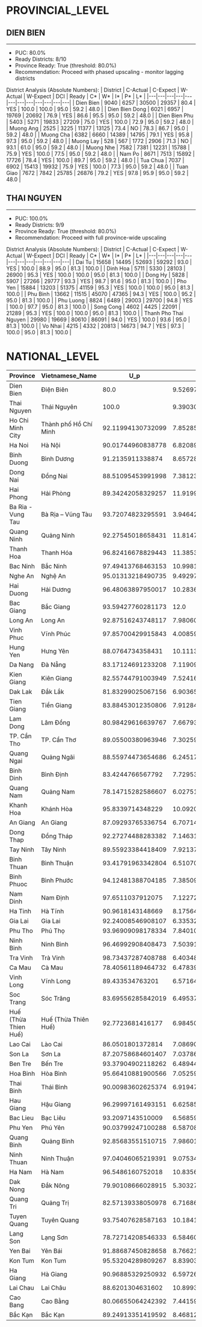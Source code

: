 # PROVINCIAL_LEVEL

## DIEN BIEN
------------------------------------------------------------
- PUC: 80.0%
- Ready Districts: 8/10
- Province Ready: True (threshold: 80.0%)
- Recommendation: Proceed with phased upscaling - monitor lagging districts

District Analysis (Absolute Numbers):
| District | C-Actual | C-Expect | W-Actual | W-Expect | DCI | Ready | C* | W* | I* | P* | L* |
|---|---|---|---|---|---|---|---|---|---|---|---|
| Dien Bien | 9040 | 6257 | 30500 | 29357 | 80.4 | YES | 100.0 | 100.0 | 95.0 | 59.2 | 48.0 |
| Dien Bien Dong | 6021 | 6957 | 19769 | 20692 | 76.9 | YES | 86.6 | 95.5 | 95.0 | 59.2 | 48.0 |
| Dien Bien Phu | 5403 | 5271 | 19833 | 27209 | 75.0 | YES | 100.0 | 72.9 | 95.0 | 59.2 | 48.0 |
| Muong Ang | 2525 | 3225 | 11377 | 13125 | 73.4 | NO | 78.3 | 86.7 | 95.0 | 59.2 | 48.0 |
| Muong Cha | 6382 | 6660 | 14389 | 14795 | 79.1 | YES | 95.8 | 97.3 | 95.0 | 59.2 | 48.0 |
| Muong Lay | 528 | 567 | 1772 | 2906 | 71.3 | NO | 93.1 | 61.0 | 95.0 | 59.2 | 48.0 |
| Muong Nhe | 7582 | 7381 | 12231 | 15788 | 75.9 | YES | 100.0 | 77.5 | 95.0 | 59.2 | 48.0 |
| Nam Po | 8671 | 7513 | 15892 | 17726 | 78.4 | YES | 100.0 | 89.7 | 95.0 | 59.2 | 48.0 |
| Tua Chua | 7037 | 6902 | 15413 | 19932 | 75.9 | YES | 100.0 | 77.3 | 95.0 | 59.2 | 48.0 |
| Tuan Giao | 7672 | 7842 | 25785 | 26876 | 79.2 | YES | 97.8 | 95.9 | 95.0 | 59.2 | 48.0 |

## THAI NGUYEN
------------------------------------------------------------
- PUC: 100.0%
- Ready Districts: 9/9
- Province Ready: True (threshold: 80.0%)
- Recommendation: Proceed with full province-wide upscaling

District Analysis (Absolute Numbers):
| District | C-Actual | C-Expect | W-Actual | W-Expect | DCI | Ready | C* | W* | I* | P* | L* |
|---|---|---|---|---|---|---|---|---|---|---|---|
| Dai Tu | 15658 | 14495 | 52693 | 59292 | 93.0 | YES | 100.0 | 88.9 | 95.0 | 81.3 | 100.0 |
| Dinh Hoa | 5711 | 5330 | 28103 | 26900 | 95.3 | YES | 100.0 | 100.0 | 95.0 | 81.3 | 100.0 |
| Dong Hy | 5828 | 5907 | 27266 | 29777 | 93.3 | YES | 98.7 | 91.6 | 95.0 | 81.3 | 100.0 |
| Pho Yen | 15884 | 13203 | 51375 | 41159 | 95.3 | YES | 100.0 | 100.0 | 95.0 | 81.3 | 100.0 |
| Phu Binh | 13662 | 11515 | 45070 | 47365 | 94.3 | YES | 100.0 | 95.2 | 95.0 | 81.3 | 100.0 |
| Phu Luong | 8824 | 6489 | 29003 | 29700 | 94.8 | YES | 100.0 | 97.7 | 95.0 | 81.3 | 100.0 |
| Song Cong | 4602 | 4425 | 22091 | 21289 | 95.3 | YES | 100.0 | 100.0 | 95.0 | 81.3 | 100.0 |
| Thanh Pho Thai Nguyen | 29980 | 19669 | 80610 | 86091 | 94.0 | YES | 100.0 | 93.6 | 95.0 | 81.3 | 100.0 |
| Vo Nhai | 4215 | 4332 | 20813 | 14673 | 94.7 | YES | 97.3 | 100.0 | 95.0 | 81.3 | 100.0 |

# NATIONAL_LEVEL

| Province | Vietnamese_Name | U_p | G_p | Y_p | U_p_star | G_p_star | Y_p_star | PCI | Ready | Type | DCI_mean | Districts_ready | Total_districts |
|---|---|---|---|---|---|---|---|---|---|---|---|---|---|
| Dien Bien | Điện Biên | 80.0 | 9.526979582993624 | 1050.193032266856 | 80.0 | 100.0 | 14.002573763558082 | 64.6675245878527 | False | Real | 76.55306960909553 | 8.0 | 10.0 |
| Thai Nguyen | Thái Nguyên | 100.0 | 9.39030094725361 | 7167.064653303424 | 100.0 | 100.0 | 95.56086204404565 | 98.5202873480152 | True | Real | 94.42520304875305 | 9.0 | 9.0 |
| Ho Chi Minh City | Thành phố Hồ Chí Minh | 92.11994130732099 | 7.852859868455706 | 15565.111927983431 | 92.11994130732099 | 98.16074835569633 | 100.0 | 96.76022988767244 | True | Synthetic | | | |
| Ha Noi | Hà Nội | 90.01744960838778 | 6.820894643870754 | 14329.69842113324 | 90.01744960838778 | 85.26118304838442 | 100.0 | 91.75954421892406 | True | Synthetic | | | |
| Binh Duong | Bình Dương | 91.2135911338874 | 8.657283438389436 | 13826.288476597234 | 91.2135911338874 | 100.0 | 100.0 | 97.07119704462913 | True | Synthetic | | | |
| Dong Nai | Đồng Nai | 88.51095453991998 | 7.381230512007875 | 12526.388745554157 | 88.51095453991998 | 92.26538140009843 | 100.0 | 93.59211198000612 | True | Synthetic | | | |
| Hai Phong | Hải Phòng | 89.34242058329257 | 11.919984226474542 | 13859.323078650064 | 89.34242058329257 | 100.0 | 100.0 | 96.44747352776419 | True | Synthetic | | | |
| Ba Ria - Vung Tau | Bà Rịa – Vũng Tàu | 93.72074823295591 | 3.9464212368422604 | 14800.657973310697 | 93.72074823295591 | 49.33026546052825 | 100.0 | 81.01700456449471 | True | Synthetic | | | |
| Quang Ninh | Quảng Ninh | 92.27545018658431 | 11.814796131952795 | 12996.556892927789 | 92.27545018658431 | 100.0 | 100.0 | 97.42515006219476 | True | Synthetic | | | |
| Thanh Hoa | Thanh Hóa | 96.82416678829443 | 11.385376603315635 | 8482.821923115085 | 96.82416678829443 | 100.0 | 100.0 | 98.94138892943147 | True | Synthetic | | | |
| Bac Ninh | Bắc Ninh | 97.49413768463153 | 10.998104744914999 | 12317.282500231488 | 97.49413768463153 | 100.0 | 100.0 | 99.16471256154385 | True | Synthetic | | | |
| Nghe An | Nghệ An | 95.01313218490735 | 9.49297173261313 | 7792.183964977715 | 95.01313218490735 | 100.0 | 100.0 | 98.33771072830245 | True | Synthetic | | | |
| Hai Duong | Hải Dương | 96.48063897950017 | 10.283682625623898 | 10474.515787783374 | 96.48063897950017 | 100.0 | 100.0 | 98.82687965983338 | True | Synthetic | | | |
| Bac Giang | Bắc Giang | 93.59427760281173 | 12.0 | 6540.159402743929 | 93.59427760281173 | 100.0 | 87.20212536991905 | 93.59880099091026 | True | Synthetic | | | |
| Long An | Long An | 92.87516243748117 | 7.980600675560712 | 7817.441268052492 | 92.87516243748117 | 99.7575084445089 | 100.0 | 97.54422362733003 | True | Synthetic | | | |
| Vinh Phuc | Vĩnh Phúc | 97.85700429915843 | 4.008591860375254 | 8899.909294057787 | 97.85700429915843 | 50.10739825469067 | 100.0 | 82.65480085128304 | True | Synthetic | | | |
| Hung Yen | Hưng Yên | 88.0764734358431 | 10.111395540524866 | 10258.734205464547 | 88.0764734358431 | 100.0 | 100.0 | 96.02549114528104 | True | Synthetic | | | |
| Da Nang | Đà Nẵng | 83.17124691233208 | 7.1190958215792035 | 10343.150244055212 | 83.17124691233208 | 88.98869776974004 | 100.0 | 90.71998156069071 | True | Synthetic | | | |
| Kien Giang | Kiên Giang | 82.55744791003949 | 7.52416094293456 | 6434.529428649422 | 82.55744791003949 | 94.052011786682 | 85.79372571532562 | 87.46772847068239 | True | Synthetic | | | |
| Dak Lak | Đắk Lắk | 81.83299025067156 | 6.903650526606267 | 6022.2906412122275 | 81.83299025067156 | 86.29563158257834 | 80.29720854949636 | 82.80861012758209 | True | Synthetic | | | |
| Tien Giang | Tiền Giang | 83.88453012350806 | 7.912842432444843 | 7657.120156841898 | 83.88453012350806 | 98.91053040556054 | 100.0 | 94.26502017635619 | True | Synthetic | | | |
| Lam Dong | Lâm Đồng | 80.98429616639767 | 7.6679348652476875 | 6607.612197673448 | 80.98429616639767 | 95.84918581559609 | 88.10149596897931 | 88.31165931699103 | True | Synthetic | | | |
| TP. Cần Tho | TP. Cần Thơ | 89.05500380963946 | 7.302593875286282 | 5551.957394098355 | 89.05500380963946 | 91.28242344107852 | 74.02609858797805 | 84.787841946232 | True | Synthetic | | | |
| Quang Ngai | Quảng Ngãi | 88.55974473654686 | 6.245172948944169 | 5349.668810316808 | 88.55974473654686 | 78.06466186180211 | 71.32891747089079 | 79.31777468974659 | False | Synthetic | | | |
| Binh Dinh | Bình Định | 83.4244766567792 | 7.729532600139085 | 8876.143664943442 | 83.4244766567792 | 96.61915750173856 | 100.0 | 93.34787805283925 | True | Synthetic | | | |
| Quang Nam | Quảng Nam | 78.14715282586607 | 6.027512263271334 | 6768.844037080911 | 78.14715282586607 | 75.34390329089167 | 90.25125382774549 | 81.24743664816775 | True | Synthetic | | | |
| Khanh Hoa | Khánh Hòa | 95.8339714348229 | 10.09200463689418 | 10098.794428986188 | 95.8339714348229 | 100.0 | 100.0 | 98.61132381160763 | True | Synthetic | | | |
| An Giang | An Giang | 87.09293765336754 | 6.707146730189227 | 6116.827896491969 | 87.09293765336754 | 83.83933412736533 | 81.55770528655958 | 84.16332568909749 | True | Synthetic | | | |
| Dong Thap | Đồng Tháp | 92.27274488283382 | 7.146313065349131 | 5521.615160290086 | 92.27274488283382 | 89.32891331686413 | 73.62153547053448 | 85.07439789007748 | True | Synthetic | | | |
| Tay Ninh | Tây Ninh | 89.55923384418409 | 7.921376316893251 | 5673.635826997731 | 89.55923384418409 | 99.01720396116563 | 75.64847769330308 | 88.07497183288426 | True | Synthetic | | | |
| Binh Thuan | Bình Thuận | 93.41791963342804 | 6.510700254072638 | 6749.755806857657 | 93.41791963342804 | 81.38375317590798 | 89.99674409143543 | 88.26613896692383 | True | Synthetic | | | |
| Binh Phuoc | Bình Phước | 94.12481388704185 | 7.385096886463657 | 5568.038475418157 | 94.12481388704185 | 92.31371108079571 | 74.24051300557542 | 86.89301265780432 | True | Synthetic | | | |
| Nam Dinh | Nam Định | 97.6511037912075 | 7.1227263231821025 | 5517.049270090104 | 97.6511037912075 | 89.03407903977629 | 73.56065693453473 | 86.74861325517286 | True | Synthetic | | | |
| Ha Tinh | Hà Tĩnh | 90.9618143148669 | 8.175648083798343 | 5724.35645428301 | 90.9618143148669 | 100.0 | 76.32475272377346 | 89.09552234621344 | True | Synthetic | | | |
| Gia Lai | Gia Lai | 92.24008546908107 | 6.335323061576155 | 5366.641402784889 | 92.24008546908107 | 79.19153826970194 | 71.55521870379852 | 80.99561414752718 | True | Synthetic | | | |
| Phu Tho | Phú Thọ | 93.96909098178334 | 7.840104914576448 | 6081.826707070274 | 93.96909098178334 | 98.0013114322056 | 81.091022760937 | 91.02047505830865 | True | Synthetic | | | |
| Ninh Binh | Ninh Bình | 96.46992908408473 | 7.50391778612281 | 5591.275169771782 | 96.46992908408473 | 93.79897232653512 | 74.55033559695708 | 88.27307900252565 | True | Synthetic | | | |
| Tra Vinh | Trà Vinh | 98.73437287408788 | 6.403485070912004 | 5379.507834045265 | 98.73437287408788 | 80.04356338640005 | 71.72677112060352 | 83.50156912703049 | True | Synthetic | | | |
| Ca Mau | Cà Mau | 78.40561189464732 | 6.478396419022651 | 5393.6816821822695 | 78.40561189464732 | 80.97995523778314 | 71.91575576243027 | 77.10044096495358 | False | Synthetic | | | |
| Vinh Long | Vĩnh Long | 89.433534763201 | 6.5716497705731625 | 5411.374963563845 | 89.433534763201 | 82.14562213216453 | 72.15166618085127 | 81.24360769207227 | True | Synthetic | | | |
| Soc Trang | Sóc Trăng | 83.69556285842019 | 6.495375947128937 | 5396.899218724717 | 83.69556285842019 | 81.19219933911171 | 71.9586562496629 | 78.94880614906494 | False | Synthetic | | | |
| Huế (Thừa Thien Huế) | Huế (Thừa Thiên Huế) | 92.7723681416177 | 6.984502191055673 | 5490.363101684637 | 92.7723681416177 | 87.30627738819591 | 73.20484135579515 | 84.4278289618696 | True | Synthetic | | | |
| Lao Cai | Lào Cai | 86.0501801372814 | 7.086903847814685 | 4821.356375997439 | 86.0501801372814 | 88.58629809768355 | 64.28475167996585 | 79.64040997164359 | False | Synthetic | | | |
| Son La | Sơn La | 87.20758684601407 | 7.037867283528396 | 4538.037594047862 | 87.20758684601407 | 87.97334104410494 | 60.50716792063815 | 78.56269860358572 | False | Synthetic | | | |
| Ben Tre | Bến Tre | 93.37904902118262 | 6.489445020397621 | 5395.775132799693 | 93.37904902118262 | 81.11806275497027 | 71.94366843732925 | 82.14692673782739 | True | Synthetic | | | |
| Hoa Binh | Hòa Bình | 95.66410881900566 | 7.052594048631003 | 5503.494058186257 | 95.66410881900566 | 88.15742560788755 | 73.37992077581676 | 85.73381840090332 | True | Synthetic | | | |
| Thai Binh | Thái Bình | 90.00983602625374 | 6.919475072019182 | 5751.743113519001 | 90.00983602625374 | 86.49343840023977 | 76.68990818025335 | 84.39772753558229 | True | Synthetic | | | |
| Hau Giang | Hậu Giang | 96.29997161493151 | 6.625859608080468 | 5421.685402484772 | 96.29997161493151 | 82.82324510100585 | 72.28913869979695 | 83.80411847191144 | True | Synthetic | | | |
| Bac Lieu | Bạc Liêu | 93.2097143510009 | 6.568599428151341 | 5410.7953508711435 | 93.2097143510009 | 82.10749285189176 | 72.14393801161525 | 82.48704840483596 | True | Synthetic | | | |
| Phu Yen | Phú Yên | 90.03799247100288 | 6.587080351433265 | 5414.30790782857 | 90.03799247100288 | 82.33850439291581 | 72.19077210438093 | 81.52242298943321 | True | Synthetic | | | |
| Quang Binh | Quảng Bình | 92.85683551510715 | 7.986014766285649 | 5686.48949449788 | 92.85683551510715 | 99.82518457857061 | 75.8198599266384 | 89.50062667343872 | True | Synthetic | | | |
| Ninh Thuan | Ninh Thuận | 97.04046065219391 | 9.075345273811724 | 5907.248758895032 | 97.04046065219391 | 100.0 | 78.7633167852671 | 91.93459247915366 | True | Synthetic | | | |
| Ha Nam | Hà Nam | 96.5486160752018 | 10.835614938508044 | 6280.9683050404965 | 96.5486160752018 | 100.0 | 83.74624406720662 | 93.43162004746948 | True | Synthetic | | | |
| Dak Nong | Đắk Nông | 79.90108666028915 | 5.30327623088358 | 4787.177967611691 | 79.90108666028915 | 66.29095288604475 | 63.82903956815588 | 70.0070263714966 | False | Synthetic | | | |
| Quang Tri | Quảng Trị | 82.57139338050978 | 6.71686384105039 | 5439.035405584459 | 82.57139338050978 | 83.96079801312987 | 72.52047207445946 | 79.68422115603305 | False | Synthetic | | | |
| Tuyen Quang | Tuyên Quang | 93.75407628587163 | 10.18414579975852 | 5986.653931779075 | 93.75407628587163 | 100.0 | 79.82205242372099 | 91.19204290319755 | True | Synthetic | | | |
| Lang Son | Lạng Sơn | 78.72714208546333 | 6.584604278112735 | 4601.761595767365 | 78.72714208546333 | 82.3075534764092 | 61.3568212768982 | 74.13050561292357 | False | Synthetic | | | |
| Yen Bai | Yên Bái | 91.88687450828658 | 8.766218739455294 | 5551.611481255443 | 91.88687450828658 | 100.0 | 74.02148641673924 | 88.63612030834194 | True | Synthetic | | | |
| Kon Tum | Kon Tum | 95.53204289809267 | 8.839036642329999 | 5272.82062758502 | 95.53204289809267 | 100.0 | 70.30427503446693 | 88.61210597751987 | True | Synthetic | | | |
| Ha Giang | Hà Giang | 90.96885329250932 | 6.597260581502362 | 4197.58888009129 | 90.96885329250932 | 82.46575726877953 | 55.96785173455053 | 76.46748743194645 | False | Synthetic | | | |
| Lai Chau | Lai Châu | 88.6201304631602 | 10.899398546113261 | 4721.186401855534 | 88.6201304631602 | 100.0 | 62.94915202474046 | 83.85642749596688 | True | Synthetic | | | |
| Cao Bang | Cao Bằng | 80.06655064242392 | 7.441596828492563 | 4463.261068362683 | 80.06655064242392 | 93.01996035615704 | 59.510147578169104 | 77.53221952558336 | False | Synthetic | | | |
| Bắc Kạn | Bắc Kạn | 89.24913351419592 | 8.468120417641464 | 5783.221713632868 | 89.24913351419592 | 100.0 | 77.10962284843824 | 88.78625212087805 | True | Synthetic | | | | 